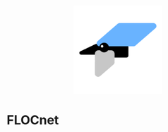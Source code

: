 <center><img src="./assets/logo-white-bg.png" alt="FLOCnet Logo" width="200"/></center>
<h1>FLOCnet</h1>
